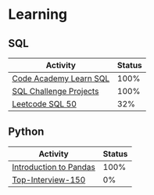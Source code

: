 # Learning

## SQL

| Activity                                                             | Status |
| -------------------------------------------------------------------- | ------ |
| [Code Academy Learn SQL](https://www.codecademy.com/learn/learn-sql) | 100%   |
| [SQL Challenge Projects](https://github.com/machar94/SQL-Challenges) | 100%   |
| [Leetcode SQL 50](https://leetcode.com/studyplan/top-sql-50/)        | 32%    |

## Python

| Activity                                                                         | Status |
| -------------------------------------------------------------------------------- | ------ |
| [Introduction to Pandas](https://leetcode.com/studyplan/introduction-to-pandas/) | 100%   |
| [Top-Interview-150](https://leetcode.com/studyplan/top-interview-150/)           | 0%     |